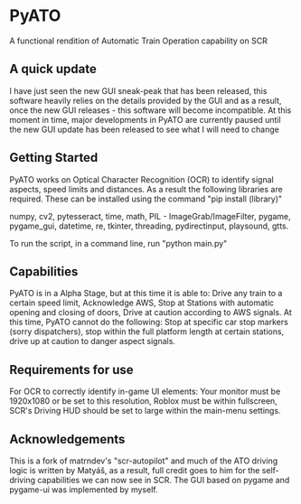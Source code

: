 # PyATO
A functional rendition of Automatic Train Operation capability on SCR

## A quick update
I have just seen the new GUI sneak-peak that has been released, this software heavily relies on the details provided by the GUI and as a result, once the new GUI releases - this software will become incompatible. At this moment in time, major developments in PyATO are currently paused until the new GUI update has been released to see what I will need to change

## Getting Started
PyATO works on Optical Character Recognition (OCR) to identify signal aspects, speed limits and distances. As a result the following libraries are required.
These can be installed using the command "pip install (library)"

numpy, cv2, pytesseract, time, math, PIL - ImageGrab/ImageFilter, pygame, pygame_gui, datetime, re, tkinter, threading, pydirectinput, playsound, gtts.

To run the script, in a command line, run "python main.py"

## Capabilities
PyATO is in a Alpha Stage, but at this time it is able to:
Drive any train to a certain speed limit, Acknowledge AWS, Stop at Stations with automatic opening and closing of doors, Drive at caution according to AWS signals.
At this time, PyATO cannot do the following:
Stop at specific car stop markers (sorry dispatchers), stop within the full platform length at certain stations, drive up at caution to danger aspect signals.

## Requirements for use
For OCR to correctly identify in-game UI elements:
Your monitor must be 1920x1080 or be set to this resolution, Roblox must be within fullscreen, SCR's Driving HUD should be set to large within the main-menu settings.

## Acknowledgements 
This is a fork of matrndev's "scr-autopilot" and much of the ATO driving logic is written by Matyáš, as a result, full credit goes to him for the self-driving capabilities we can now see in SCR.
The GUI based on pygame and pygame-ui was implemented by myself.
